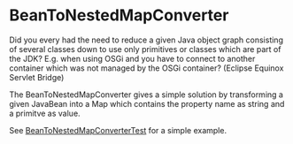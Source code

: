 # BeanToNestedMapConverter #

Did you every had the need to reduce a given Java object graph consisting of several classes down to use only primitives or classes which are part of the JDK?
E.g. when using OSGi and you have to connect to another container which was not managed by the OSGi container? (Eclipse Equinox Servlet Bridge)

The BeanToNestedMapConverter gives a simple solution by transforming a given JavaBean into a Map which contains the property name as string and a primitve as value.

See [BeanToNestedMapConverterTest](http://code.google.com/p/utils-apl-derived/source/browse/trunk/utils-apl-derived/src/test/java/org/omnaest/utils/beans/mapconverter/BeanToNestedMapConverterTest.java?spec=svn179&r=179) for a simple example.